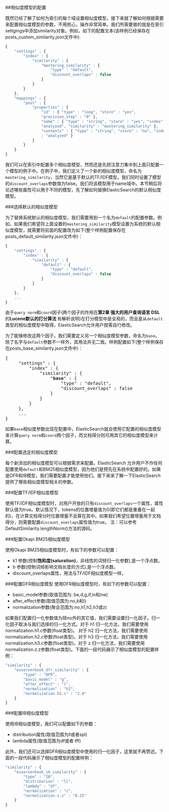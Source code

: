 ##相似度模型的配置

既然已经了解了如何为索引的每个域设置相似度模型，接下来就了解如何根据需要来配置相似度模型的参数，不用担心，操作非常简单。我们所需要做的就是在索引settgings中添加similarity对象。例如，如下的配置文本(该样例已经保存在posts_custom_similarity.json文件中):
```javascript
{
    "settings" : {
        "index" : {
            "similarity" : {
                "mastering_similarity" : {
                    "type" : "default",
                    "discount_overlaps" : false
                }
            }
        }
    },
    "mappings" : {
        "post" : {
            "properties" : {
                "id" : { "type" : "long", "store" : "yes",
                "precision_step" : "0" },
                "name" : { "type" : "string", "store" : "yes", "index" :
                "analyzed", "similarity" : "mastering_similarity" },
                "contents" : { "type" : "string", "store" : "no", "index"
                : "analyzed" }
            }
        }
    }
}
```

我们可以在索引中配置多个相似度模型，然而还是先把注意力集中到上面只配置一个模型的例子中。在例子中，我们定义了一个新的相似度模型，命名为`mastering_similarity`，当然它是基于默认的TF/IDF模型。我们同时设置了模型的`discount_overlaps`参数值为false。我们将该模型用于name域中。本节稍后将论述哪些属性可以用于不同的模型，先了解如何替换ElasticSearch的默认相似度模型。

###选择默认的相似度模型

为了替换系统默认的相似度模型，我们需要用到一个名为`default`的配置参数。例如，如果我们希望将上面设置的`mastering_similarity`模型设置为系统的默认相似度模型，就需要将前面的配置改为如下(整个样例配置保存在posts\_default_similarity.json文件中)：
```javascript
{
    "settings" : {
        "index" : {
            "similarity" : {
                "default" : {
                    "type" : "default",
                    "discount_overlaps" : false
                }
            }
        }
    },
    ...
}
```

由于`query norm`和`coord`因子(两个因子的作用在<b>第2章 强大的用户查询语言 DSL</b>的<b>Lucene默认的打分算法 </b>有解析说明)在打分模型中是全局的，而且是从`default`类型的相似度模型中取得，ElasticSearch允许用户按需自行修改。

为了能够修改这两个因子，我们需要定义另一个相似度模型参数，命名为`base`。除了名字与`default`参数不一样外，其用法并无二致。样例配置如下(整个样例保存在posts_base_similarity.json文件中)：
<pre>
{
     "settings" : {
         "index" : {
             "similarity" : {
                 "<b>base</b>" : {
                     "type" : "default",
                     "discount_overlaps" : false
                 }
             }
         }
     },
     ...
}
</pre>
如果`base`相似度参数出现在配置中，ElasticSearch就会使用它配置的相似度模型来计算`query norm`和`coord`两个因子，而文档得分则可用其它的相似度模型来计算。

###配置选定的相似度模型

每个新添加的相似度模型可以根据需求来配置。ElasticSearch 允许用户不作任何配置使用`default`和BM25相似度模型，因为他们是预先在系统中配置好的。如果是DFR和IB模型，我们需要配置才能使用他们。接下来来了解一下ElasticSearch提供了哪些相似度模型相关的参数。

###配置TF/IDF相似度模型

使用TF/IDF相似度模型时，对用户开放的只有`discount_overlaps`一个属性，属性默认值为true。默认情况下，tokens的位置增量值为0(即它们都是重叠在一起的)，在计算文档得分时位置增量不会算在其中。如果我们希望位置增量用于文档得分，则需要配置`discount_overlaps`属性值为true。 注：可以参考DefaultSimilarity.lengthNorm()方法的源码。

###配置Okapi BM25相似度模型

使用Okapi BM25相似度模型时，有如下的参数可以配置：
* k1 参数(控制<b>饱和度(saturation)</b>，非线性的词频归一化参数),是一个浮点数。
* b 参数(控制词频影响文档长度的方式),是一个浮点数。
* discount_overlaps属性，用法与TF/IDF相似度模型一样。

###配置DFR相似度模型
使用DFR相似度模型时，有如下的参数可以配置：
* basic_model参数(取值范围为: be,d,g,if,in和ine)
* after_effect参数(取值范围为:no,b和l)
* normalization参数(聚会范围为:no,h1,h2,h3或z)

如果我们配置归一化参数值为除no外的其它值，我们需要设置归一化因子。归一化因子取决与我们选择的归一化方式。对于 h1 归一化方法，我们需要使用normalization.h1.c参数(float类型)。
对于 h2 归一化方法，我们需要使用normalization.h2.c参数(float类型)。对于 h3 归一化方法，我们需要使用normalization.h3.c参数(float类型)。对于 z 归一化方法，我们需要使用normalization.z.z参数(float类型)。下面的一段代码展示了相似度模型的配置样例：
```javascript
"similarity" : {
    "esserverbook_dfr_similarity" : {
        "type" : "DFR",
        "basic_model" : "g",
        "after_effect" : "l",
        "normalization" : "h2",
        "normalization.h2.c" : "2.0"
    }
}
```

###配置IB相似度模型

使用IB相似度模型，我们可以配置如下的参数：
* distribution属性(取值范围为ll或者spl)
* lambda属性(取值范围为df或者 tff)

此外，我们还可以选择DFR相似度模型中使用的归一化因子，这里就不再赘述。下面的一段代码展示了相似度模型的配置样例：
```javascript
"similarity" : {
    "esserverbook_ib_similarity" : {
        "type" : "IB",
        "distribution" : "ll",
        "lambda" : "df",
        "normalization" : "z",
        "normalization.z.z" : "0.25"
    }
}
```

